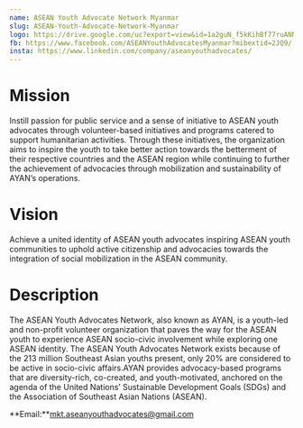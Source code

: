 ```yaml
---
name: ASEAN Youth Advocate Network Myanmar
slug: ASEAN-Youth-Advocate-Network-Myanmar
logo: https://drive.google.com/uc?export=view&id=1a2guN_f5kKihBf77ruANN-dqZ566GfEs
fb: https://www.facebook.com/ASEANYouthAdvocatesMyanmar?mibextid=2JQ9/
insta: https://www.linkedin.com/company/aseanyouthadvocates/
---
```


# Mission

Instill passion for public service and a sense of initiative to ASEAN youth advocates through volunteer-based initiatives and programs catered to support humanitarian activities. Through these initiatives, the organization aims to inspire the youth to take better action towards the betterment of their respective countries and the ASEAN region while continuing to further the achievement of advocacies through mobilization and sustainability of AYAN’s operations.

# Vision

Achieve a united identity of ASEAN youth advocates inspiring ASEAN youth communities to uphold active citizenship and advocacies towards the integration of social mobilization in the ASEAN community.

# Description

The ASEAN Youth Advocates Network, also known as AYAN, is a youth-led and non-profit volunteer organization that paves the way for the ASEAN youth to experience ASEAN socio-civic involvement while exploring one ASEAN identity.
The ASEAN Youth Advocates Network exists because of the 213 million Southeast Asian youths present, only 20% are considered to be active in socio-civic affairs.AYAN provides advocacy-based programs that are diversity-rich, co-created, and youth-motivated, anchored on the agenda of the United Nations’ Sustainable Development Goals (SDGs) and the Association of Southeast Asian Nations (ASEAN).

**Email:**mkt.aseanyouthadvocates@gmail.com
